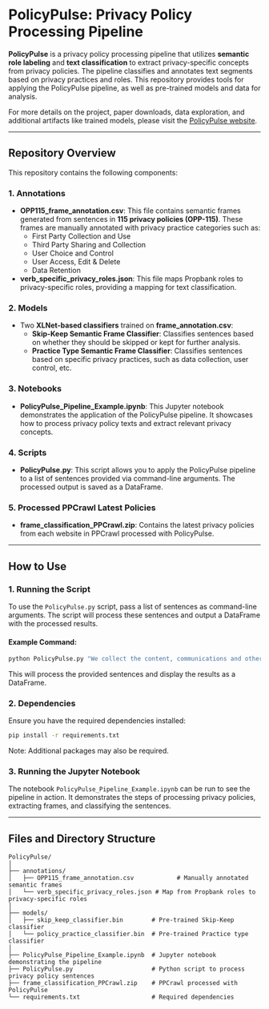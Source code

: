 
# PolicyPulse: Privacy Policy Processing Pipeline

**PolicyPulse** is a privacy policy processing pipeline that utilizes **semantic role labeling** and **text classification** to extract privacy-specific concepts from privacy policies. The pipeline classifies and annotates text segments based on privacy practices and roles. This repository provides tools for applying the PolicyPulse pipeline, as well as pre-trained models and data for analysis.

For more details on the project, paper downloads, data exploration, and additional artifacts like trained models, please visit the [PolicyPulse website](https://ppevo.cs.du.edu).

---

## Repository Overview

This repository contains the following components:

### 1. **Annotations**
   - **OPP115_frame_annotation.csv**: This file contains semantic frames generated from sentences in **115 privacy policies (OPP-115)**. These frames are manually annotated with privacy practice categories such as:
     - First Party Collection and Use
     - Third Party Sharing and Collection
     - User Choice and Control
     - User Access, Edit & Delete
     - Data Retention
   - **verb_specific_privacy_roles.json**: This file maps Propbank roles to privacy-specific roles, providing a mapping for text classification.

### 2. **Models**
   - Two **XLNet-based classifiers** trained on **frame_annotation.csv**:
     - **Skip-Keep Semantic Frame Classifier**: Classifies sentences based on whether they should be skipped or kept for further analysis.
     - **Practice Type Semantic Frame Classifier**: Classifies sentences based on specific privacy practices, such as data collection, user control, etc.

### 3. **Notebooks**
   - **PolicyPulse_Pipeline_Example.ipynb**: This Jupyter notebook demonstrates the application of the PolicyPulse pipeline. It showcases how to process privacy policy texts and extract relevant privacy concepts.

### 4. **Scripts**
   - **PolicyPulse.py**: This script allows you to apply the PolicyPulse pipeline to a list of sentences provided via command-line arguments. The processed output is saved as a DataFrame.

### 5. **Processed PPCrawl Latest Policies**
   - **frame_classification_PPCrawl.zip**: Contains the latest privacy policies from each website in PPCrawl processed with PolicyPulse.

---

## How to Use

### 1. **Running the Script**

To use the `PolicyPulse.py` script, pass a list of sentences as command-line arguments. The script will process these sentences and output a DataFrame with the processed results.

#### Example Command:
```bash
python PolicyPulse.py "We collect the content, communications and other information you provide when you use our Products, including when you sign up for an account, create or share content, and message or communicate with others." "We provide information and content to vendors and service providers who support our business, such as by providing technical infrastructure services, analyzing how our Products are used, providing customer service, facilitating payments, or conducting surveys."
```

This will process the provided sentences and display the results as a DataFrame.

### 2. **Dependencies**

Ensure you have the required dependencies installed:

```bash
pip install -r requirements.txt
```

Note: Additional packages may also be required.

### 3. **Running the Jupyter Notebook**

The notebook `PolicyPulse_Pipeline_Example.ipynb` can be run to see the pipeline in action. It demonstrates the steps of processing privacy policies, extracting frames, and classifying the sentences.

---

## Files and Directory Structure

```
PolicyPulse/
│
├── annotations/
│   ├── OPP115_frame_annotation.csv            # Manually annotated semantic frames
│   └── verb_specific_privacy_roles.json # Map from Propbank roles to privacy-specific roles
│
├── models/
│   ├── skip_keep_classifier.bin        # Pre-trained Skip-Keep classifier
│   └── policy_practice_classifier.bin  # Pre-trained Practice type classifier
│
├── PolicyPulse_Pipeline_Example.ipynb  # Jupyter notebook demonstrating the pipeline
├── PolicyPulse.py                      # Python script to process privacy policy sentences
├── frame_classification_PPCrawl.zip    # PPCrawl processed with PolicyPulse
└── requirements.txt                    # Required dependencies
```


